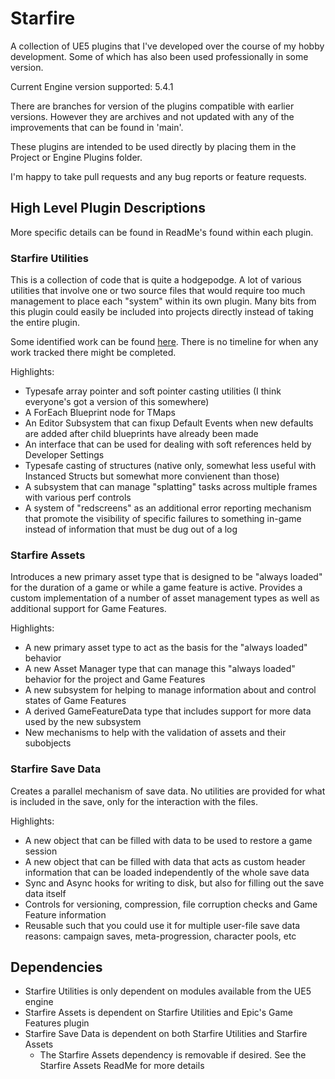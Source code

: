 # Starfire
A collection of UE5 plugins that I've developed over the course of my hobby development. Some of which has also been used professionally in some version.

Current Engine version supported: 5.4.1

There are branches for version of the plugins compatible with earlier versions. However they are archives and not updated with any of the improvements that can be found in 'main'.

These plugins are intended to be used directly by placing them in the Project or Engine Plugins folder.

I'm happy to take pull requests and any bug reports or feature requests.

## High Level Plugin Descriptions
More specific details can be found in ReadMe's found within each plugin.

### Starfire Utilities
This is a collection of code that is quite a hodgepodge. A lot of various utilities that involve one or two source files that would require too much management to place each "system" within its own plugin.
Many bits from this plugin could easily be included into projects directly instead of taking the entire plugin.

Some identified work can be found [here](https://open.codecks.io/starfire). There is no timeline for when any work tracked there might be completed.

Highlights:
* Typesafe array pointer and soft pointer casting utilities (I think everyone's got a version of this somewhere)
* A ForEach Blueprint node for TMaps
* An Editor Subsystem that can fixup Default Events when new defaults are added after child blueprints have already been made
* An interface that can be used for dealing with soft references held by Developer Settings
* Typesafe casting of structures (native only, somewhat less useful with Instanced Structs but somewhat more convienent than those)
* A subsystem that can manage "splatting" tasks across multiple frames with various perf controls
* A system of "redscreens" as an additional error reporting mechanism that promote the visibility of specific failures to something in-game instead of information that must be dug out of a log

### Starfire Assets
Introduces a new primary asset type that is designed to be "always loaded" for the duration of a game or while a game feature is active.
Provides a custom implementation of a number of asset management types as well as additional support for Game Features.

Highlights:
* A new primary asset type to act as the basis for the "always loaded" behavior
* A new Asset Manager type that can manage this "always loaded" behavior for the project and Game Features
* A new subsystem for helping to manage information about and control states of Game Features
* A derived GameFeatureData type that includes support for more data used by the new subsystem
* New mechanisms to help with the validation of assets and their subobjects

### Starfire Save Data
Creates a parallel mechanism of save data. No utilities are provided for what is included in the save, only for the interaction with the files.

Highlights:
* A new object that can be filled with data to be used to restore a game session
* A new object that can be filled with data that acts as custom header information that can be loaded independently of the whole save data
* Sync and Async hooks for writing to disk, but also for filling out the save data itself
* Controls for versioning, compression, file corruption checks and Game Feature information
* Reusable such that you could use it for multiple user-file save data reasons: campaign saves, meta-progression, character pools, etc

## Dependencies
* Starfire Utilities is only dependent on modules available from the UE5 engine
* Starfire Assets is dependent on Starfire Utilities and Epic's Game Features plugin
* Starfire Save Data is dependent on both Starfire Utilities and Starfire Assets
  * The Starfire Assets dependency is removable if desired. See the Starfire Assets ReadMe for more details  
